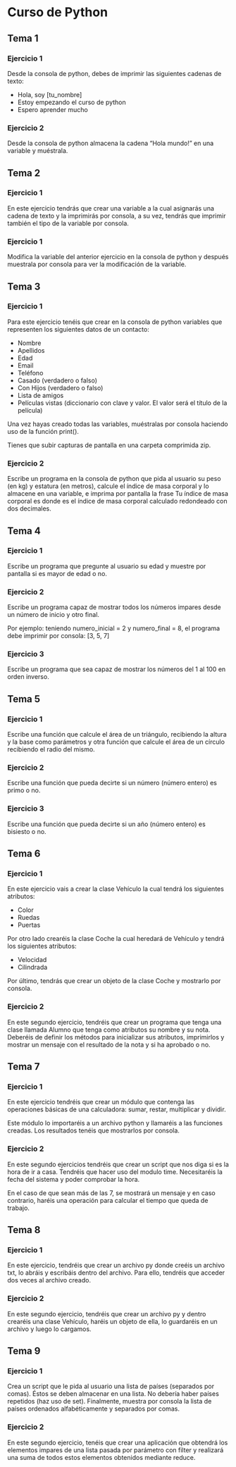 # Curso de Python

## Tema 1

### Ejercicio 1
Desde la consola de python, debes de imprimir las siguientes cadenas de texto:

* Hola, soy [tu_nombre]
* Estoy empezando el curso de python
* Espero aprender mucho

### Ejercicio 2
Desde la consola de python almacena la cadena “Hola mundo!” en una variable y muéstrala.

## Tema 2

### Ejercicio 1
En este ejercicio tendrás que crear una variable a la cual asignarás una cadena de texto y la imprimirás por consola, a su vez, tendrás que imprimir también el tipo de la variable por consola.

### Ejercicio 1
Modifica la variable del anterior ejercicio en la consola de python y después muestrala por consola para ver la modificación de la variable.

## Tema 3

### Ejercicio 1
Para este ejercicio tenéis que crear en la consola de python variables que representen los siguientes datos de un contacto:

* Nombre
* Apellidos
* Edad
* Email
* Teléfono
* Casado (verdadero o falso)
* Con Hijos (verdadero o falso)
* Lista de amigos
* Películas vistas (diccionario con clave y valor. El valor será el título de la película)

Una vez hayas creado todas las variables, muéstralas por consola haciendo uso de la función print().

Tienes que subir capturas de pantalla en una carpeta comprimida zip.

### Ejercicio 2
Escribe un programa en la consola de python que pida al usuario su peso (en kg) y estatura (en metros), calcule el índice de masa corporal y lo almacene en una variable, e imprima por pantalla la frase Tu índice de masa corporal es donde es el índice de masa corporal calculado redondeado con dos decimales. 


## Tema 4

### Ejercicio 1
Escribe un programa que pregunte al usuario su edad y muestre por pantalla si es mayor de edad o no.

### Ejercicio 2
Escribe un programa capaz de mostrar todos los números impares desde un número de inicio y otro final.

Por ejemplo: teniendo numero_inicial = 2 y numero_final = 8, el programa debe imprimir por consola: [3, 5, 7]

### Ejercicio 3
Escribe un programa que sea capaz de mostrar los números del 1 al 100 en orden inverso.

## Tema 5

### Ejercicio 1
Escribe una función que calcule el área de un triángulo, recibiendo la altura y la base como parámetros y otra función que calcule el área de un círculo recibiendo el radio del mismo.

### Ejercicio 2
Escribe una función que pueda decirte si un número (número entero) es primo o no.

### Ejercicio 3
Escribe una función que pueda decirte si un año (número entero) es bisiesto o no.

## Tema 6

### Ejercicio 1
En este ejercicio vais a crear la clase Vehículo la cual tendrá los siguientes atributos:

* Color
* Ruedas
* Puertas

Por otro lado crearéis la clase Coche la cual heredará de Vehículo y tendrá los siguientes atributos:
* Velocidad
* Cilindrada

Por último, tendrás que crear un objeto de la clase Coche y mostrarlo por consola.

### Ejercicio 2
En este segundo ejercicio, tendréis que crear un programa que tenga una clase llamada Alumno que tenga como atributos su nombre y su nota. Deberéis de definir los métodos para inicializar sus atributos, imprimirlos y mostrar un mensaje con el resultado de la nota y si ha aprobado o no.

## Tema 7

### Ejercicio 1
En este ejercicio tendréis que crear un módulo que contenga las operaciones básicas de una calculadora: sumar, restar, multiplicar y dividir.

Este módulo lo importaréis a un archivo python y llamaréis a las funciones creadas. Los resultados tenéis que mostrarlos por consola.

### Ejercicio 2
En este segundo ejercicios tendréis que crear un script que nos diga si es la hora de ir a casa. Tendréis que hacer uso del modulo time. Necesitaréis la fecha del sistema y poder comprobar la hora.

En el caso de que sean más de las 7, se mostrará un mensaje y en caso contrario, haréis una operación para calcular el tiempo que queda de trabajo.

## Tema 8

### Ejercicio 1
En este ejercicio, tendréis que crear un archivo py donde creéis un archivo txt, lo abráis y escribáis dentro del archivo. Para ello, tendréis que acceder dos veces al archivo creado.

### Ejercicio 2
En este segundo ejercicio, tendréis que crear un archivo py y dentro crearéis una clase Vehículo, haréis un objeto de ella, lo guardaréis en un archivo y luego lo cargamos.

## Tema 9

### Ejercicio 1
Crea un script que le pida al usuario una lista de países (separados por comas). Éstos se deben almacenar en una lista. No debería haber países repetidos (haz uso de set). Finalmente, muestra por consola la lista de países ordenados alfabéticamente y separados por comas.

### Ejercicio 2
En este segundo ejercicio, tenéis que crear una aplicación que obtendrá los elementos impares de una lista pasada por parámetro con filter y realizará una suma de todos estos elementos obtenidos mediante reduce.